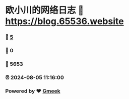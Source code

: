 # 欧小川的网络日志 :link: https://blog.65536.website 
### :page_facing_up: [5](https://blog.65536.website/tag.html) 
### :speech_balloon: 0 
### :hibiscus: 5653 
### :alarm_clock: 2024-08-05 11:16:00 
### Powered by :heart: [Gmeek](https://github.com/Meekdai/Gmeek)
